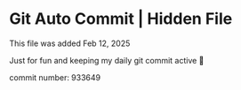 # Git Auto Commit | Hidden File

This file was added Feb 12, 2025

Just for fun and keeping my daily git commit active 🤪

commit number: 933649
